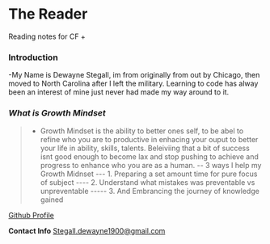 # **The Reader**
Reading notes for CF
+
### Introduction
-My Name is Dewayne Stegall, im from originally from out by Chicago, then moved to North Carolina after I left the military. Learning to code has alway been an interest of mine just never had made my way around to it.


### *What is Growth Mindset*
> - Growth Mindset is the ability to better ones self, to be abel to refine who you are to productive in enhacing your ouput to better your life in ability, skills, talents. Beleiviing that a bit of success isnt good enough to become lax and stop pushing to achieve and progress to enhance who you are as a human.
> -- 3 ways I help my Growth Midnset
> --- 1. Preparing a set amount time for pure focus of subject
> ---- 2. Understand what mistakes was preventable vs unpreventable
> ----- 3. And Embrancing the journey of knowledge gained 


[Github Profile](https://github.com/DewayneStegall)


__Contact Info__
Stegall.dewayne1900@gmail.com
